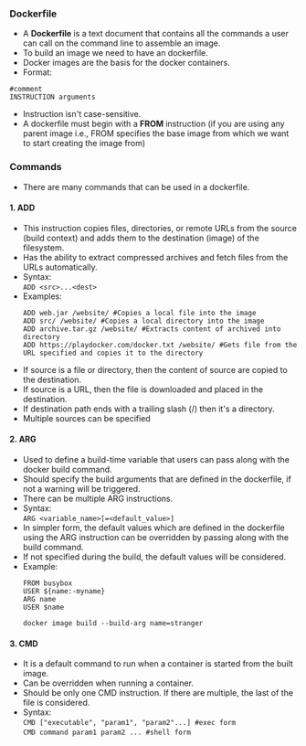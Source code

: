 ### Dockerfile
- A **Dockerfile** is a text document that contains all the commands a user can call on the command line to assemble an image. 
- To build an image we need to have an dockerfile.
- Docker images are the basis for the docker containers.
- Format:
```
#comment
INSTRUCTION arguments
```
- Instruction isn't case-sensitive.
- A dockerfile must begin with a **FROM** instruction (if you are using any parent image i.e., FROM specifies the base image from which we want to start creating the image from)

### Commands
- There are many commands that can be used in a dockerfile.

#### 1. ADD
- This instruction copies files, directories, or remote URLs from the source (build context) and adds them to the destination (image) of the filesystem.
- Has the ability to extract compressed archives and fetch files from the URLs automatically.
- Syntax:  
`ADD <src>...<dest>`
- Examples:
    ```
    ADD web.jar /website/ #Copies a local file into the image
    ADD src/ /website/ #Copies a local directory into the image
    ADD archive.tar.gz /website/ #Extracts content of archived into directory
    ADD https://playdocker.com/docker.txt /website/ #Gets file from the URL specified and copies it to the directory
    ```
- If source is a file or directory, then the content of source are copied to the destination.
- If source is a URL, then the file is downloaded and placed in the destination.
- If destination path ends with a trailing slash (/) then it's a directory.
- Multiple sources can be specified

#### 2. ARG
- Used to define a build-time variable that users can pass along with the docker build command.
- Should specify the build arguments that are defined in the dockerfile, if not a warning will be triggered.
- There can be multiple ARG instructions.
- Syntax:  
`ARG <variable_name>[=<default_value>]`
- In simpler form, the default values which are defined in the dockerfile using the ARG instruction can be overridden by passing along with the build command.
- If not specified during the build, the default values will be considered.
- Example:  
    ```
    FROM busybox
    USER ${name:-myname}
    ARG name
    USER $name

    docker image build --build-arg name=stranger
    ```

#### 3. CMD  
- It is a default command to run when a container is started from the built image.
- Can be overridden when running a container.
- Should be only one CMD instruction. If there are multiple, the last of the file is considered.
- Syntax:  
    `CMD ["executable", "param1", "param2"...] #exec form`  
    `CMD command param1 param2 ... #shell form`
